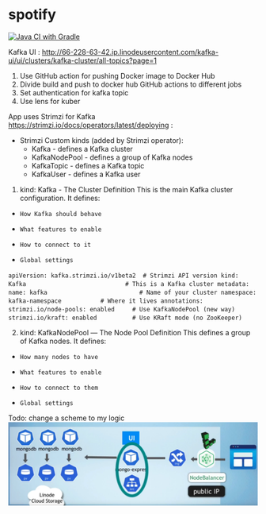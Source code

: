 # spotify

[![Java CI with Gradle](https://github.com/VitaliyPunko/spotify/actions/workflows/gradle.yml/badge.svg?branch=main)](https://github.com/VitaliyPunko/spotify/actions/workflows/gradle.yml)

Kafka UI : http://66-228-63-42.ip.linodeusercontent.com/kafka-ui/ui/clusters/kafka-cluster/all-topics?page=1 

1. Use GitHub action for pushing Docker image to Docker Hub
2. Divide build and push to docker hub GitHub actions to different jobs
3. Set authentication for kafka topic
4. Use lens for kuber

App uses Strimzi for Kafka https://strimzi.io/docs/operators/latest/deploying :

* Strimzi Custom kinds (added by Strimzi operator):
  * Kafka - defines a Kafka cluster
  * KafkaNodePool - defines a group of Kafka nodes
  * KafkaTopic - defines a Kafka topic
  * KafkaUser - defines a Kafka user

1. kind: Kafka - The Cluster Definition
   This is the main Kafka cluster configuration. It defines:
*     How Kafka should behave
*     What features to enable
*     How to connect to it
*     Global settings

`apiVersion: kafka.strimzi.io/v1beta2  # Strimzi API version
kind: Kafka                            # This is a Kafka cluster
metadata:
name: kafka                          # Name of your cluster
namespace: kafka-namespace           # Where it lives
annotations:
strimzi.io/node-pools: enabled     # Use KafkaNodePool (new way)
strimzi.io/kraft: enabled          # Use KRaft mode (no ZooKeeper)`

2. kind: KafkaNodePool — The Node Pool Definition
   This defines a group of Kafka nodes. It defines:
*     How many nodes to have
*     What features to enable
*     How to connect to them
*     Global settings

Todo: change a scheme to my logic  
![img.png](img.png)
